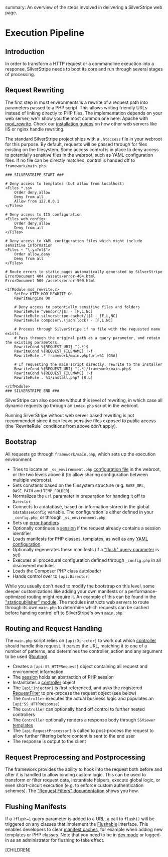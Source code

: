 summary: An overview of the steps involved in delivering a SilverStripe web page.

# Execution Pipeline

## Introduction

In order to transform a HTTP request or a commandline exeuction into a response,
SilverStripe needs to boot its core and run through several stages of processing.

## Request Rewriting

The first step in most environments is a rewrite of a request path into parameters passed to a PHP script.
This allows writing friendly URLs instead of linking directly to PHP files.
The implementation depends on your web server; we'll show you the most common one here: 
Apache with [mod_rewrite](http://httpd.apache.org/docs/2.0/mod/mod_rewrite.html).
Check our [installation guides](/getting_started/installation) on how other web servers like IIS or nginx handle rewriting.

The standard SilverStripe project ships with a `.htaccess` file in your webroot for this purpose.
By default, requests will be passed through for files existing on the filesystem.
Some access control is in place to deny access to potentially sensitive files in the webroot, such as YAML configuration files.
If no file can be directly matched, control is handed off to `framework/main.php`.

	### SILVERSTRIPE START ###

	# Deny access to templates (but allow from localhost)
	<Files *.ss>
		Order deny,allow
		Deny from all
		Allow from 127.0.0.1
	</Files>

	# Deny access to IIS configuration
	<Files web.config>
		Order deny,allow
		Deny from all
	</Files>

	# Deny access to YAML configuration files which might include sensitive information
	<Files ~ "\.ya?ml$">
		Order allow,deny
		Deny from all
	</Files>

	# Route errors to static pages automatically generated by SilverStripe
	ErrorDocument 404 /assets/error-404.html
	ErrorDocument 500 /assets/error-500.html

	<IfModule mod_rewrite.c>
		SetEnv HTTP_MOD_REWRITE On
		RewriteEngine On

		# Deny access to potentially sensitive files and folders
		RewriteRule ^vendor(/|$) - [F,L,NC]
		RewriteRule silverstripe-cache(/|$) - [F,L,NC]
		RewriteRule composer\.(json|lock) - [F,L,NC]

		# Process through SilverStripe if no file with the requested name exists.
		# Pass through the original path as a query parameter, and retain the existing parameters.
		RewriteCond %{REQUEST_URI} ^(.*)$
		RewriteCond %{REQUEST_FILENAME} !-f
		RewriteRule .* framework/main.php?url=%1 [QSA]

		# If requesting the main script directly, rewrite to the installer
		RewriteCond %{REQUEST_URI} ^(.*)/framework/main.php$
		RewriteCond %{REQUEST_FILENAME} !-f
		RewriteRule . %1/install.php? [R,L]

	</IfModule>
	### SILVERSTRIPE END ###

SilverStripe can also operate without this level of rewriting, in which case all dynamic requests go
through an `index.php` script in the webroot.

<div class="notice" markdown="1">
Running SilverStripe without web server based rewriting is not recommended since it
can leave sensitive files exposed to public access (the `RewriteRule` conditions from above don't apply).
</div>

## Bootstrap

All requests go through `framework/main.php`, which sets up the execution environment:

 * Tries to locate an `_ss_environment.php` 
   [configuration file](/getting_started/environment_management) in the webroot, 
   or the two levels above it (to allow sharing configuration between multiple webroots).
 * Sets constants based on the filesystem structure (e.g. `BASE_URL`, `BASE_PATH` and `TEMP_FOLDER`)
 * Normalizes the `url` parameter in preparation for handing it off to `Director`
 * Connects to a database, based on information stored in the global `$databaseConfig` variable.
   The configuration is either defined in your `_config.php`, or through `_ss_environment.php`
 * Sets up [error handlers](../debugging/error_handling)
 * Optionally continues a [session](../cookies_and_sessions/sessions) if the request already contains a session identifier
 * Loads manifests for PHP classes, templates, as well as any [YAML configuration](../configuration).
 * Optionally regenerates these manifests (if a ["flush" query parameter](flushable) is set)
 * Executes all procedural configuration defined through `_config.php` in all discovered modules
 * Loads the Composer PHP class autoloader
 * Hands control over to `[api:Director]`

While you usually don't need to modify the bootstrap on this level, some deeper customizations like
adding your own manifests or a performance-optimized routing might require it.
An example of this can be found in the ["staticpublisher" module](https://github.com/silverstripe-labs/silverstripe-staticpublisher/blob/master/main.php).
The modules instructs web servers to route through its own `main.php` to determine which requests can be cached
before handing control off to SilverStripe's own `main.php`.

## Routing and Request Handling

The `main.php` script relies on `[api:Director]` to work out which [controller](../controllers/) should handle this request. It parses the URL, matching it to one of a number of patterns, 
and determines the controller, action and any argument to be used ([Routing](../controllers/routing)).

 * Creates a `[api:SS_HTTPRequest]` object containing all request and environment information
 * The [session](../cookies_and_sessions/sessions) holds an abstraction of PHP session
 * Instantiates a [controller](../controllers/) object
 * The `[api:Injector]` is first referenced, and asks the registered 
   [RequestFilter](../controllers/requestfilters)
   to pre-process the request object (see below)
 * The `Controller` executes the actual business logic and populates an `[api:SS_HTTPResponse]`
 * The `Controller` can optionally hand off control to further nested controllers
 * The `Controller` optionally renders a response body through `SSViewer` [templates](../templates)
 * The `[api:RequestProcessor]` is called to post-process the request to allow 
further filtering before content is sent to the end user
 * The response is output to the client

## Request Preprocessing and Postprocessing

The framework provides the ability to hook into the request both before and 
after it is handled to allow binding custom logic. This can be used
to transform or filter request data, instantiate helpers, execute global logic,
or even short-circuit execution (e.g. to enforce custom authentication schemes).
The ["Request Filters" documentation](../controllers/requestfilters) shows you how.

## Flushing Manifests

If a `?flush=1` query parameter is added to a URL, a call to `flush()` will be triggered
on any classes that implement the [Flushable](flushable) interface.
This enables developers to clear [manifest caches](manifests),
for example when adding new templates or PHP classes.
Note that you need to be in [dev mode](/getting_started/environment_management)
or logged-in as an administrator for flushing to take effect.

[CHILDREN]
